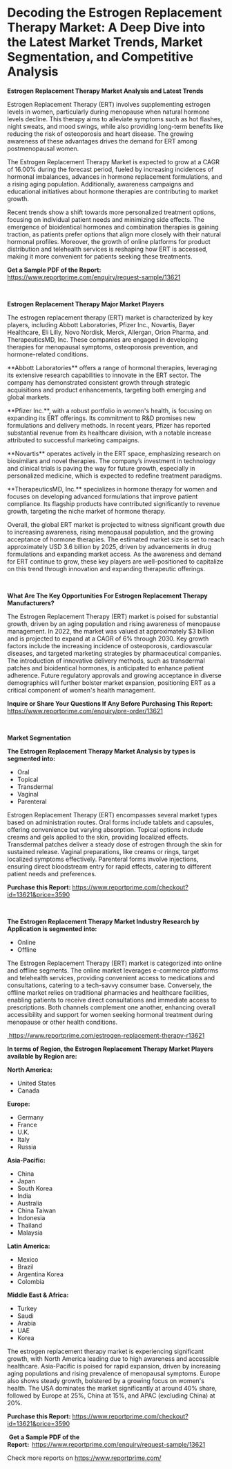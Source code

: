 <p><h1>Decoding the Estrogen Replacement Therapy Market: A Deep Dive into the Latest Market Trends, Market Segmentation, and Competitive Analysis</h1></p><p><strong>Estrogen Replacement Therapy Market Analysis and Latest Trends</strong></p>
<p><p>Estrogen Replacement Therapy (ERT) involves supplementing estrogen levels in women, particularly during menopause when natural hormone levels decline. This therapy aims to alleviate symptoms such as hot flashes, night sweats, and mood swings, while also providing long-term benefits like reducing the risk of osteoporosis and heart disease. The growing awareness of these advantages drives the demand for ERT among postmenopausal women.</p><p>The Estrogen Replacement Therapy Market is expected to grow at a CAGR of 16.00% during the forecast period, fueled by increasing incidences of hormonal imbalances, advances in hormone replacement formulations, and a rising aging population. Additionally, awareness campaigns and educational initiatives about hormone therapies are contributing to market growth. </p><p>Recent trends show a shift towards more personalized treatment options, focusing on individual patient needs and minimizing side effects. The emergence of bioidentical hormones and combination therapies is gaining traction, as patients prefer options that align more closely with their natural hormonal profiles. Moreover, the growth of online platforms for product distribution and telehealth services is reshaping how ERT is accessed, making it more convenient for patients seeking these treatments.</p></p>
<p><strong>Get a Sample PDF of the Report:&nbsp;</strong> <a href="https://www.reportprime.com/enquiry/request-sample/13621?utm_campaign=2446&utm_medium=2&utm_source=Github&utm_content=ia&utm_term=20032025&utm_id=estrogen-replacement-therapy">https://www.reportprime.com/enquiry/request-sample/13621</a></p>
<p>&nbsp;</p>
<p><strong>Estrogen Replacement Therapy Major Market Players</strong></p>
<p><p>The estrogen replacement therapy (ERT) market is characterized by key players, including Abbott Laboratories, Pfizer Inc., Novartis, Bayer Healthcare, Eli Lilly, Novo Nordisk, Merck, Allergan, Orion Pharma, and TherapeuticsMD, Inc. These companies are engaged in developing therapies for menopausal symptoms, osteoporosis prevention, and hormone-related conditions.</p><p>**Abbott Laboratories** offers a range of hormonal therapies, leveraging its extensive research capabilities to innovate in the ERT sector. The company has demonstrated consistent growth through strategic acquisitions and product enhancements, targeting both emerging and global markets.</p><p>**Pfizer Inc.**, with a robust portfolio in women's health, is focusing on expanding its ERT offerings. Its commitment to R&D promises new formulations and delivery methods. In recent years, Pfizer has reported substantial revenue from its healthcare division, with a notable increase attributed to successful marketing campaigns.</p><p>**Novartis** operates actively in the ERT space, emphasizing research on biosimilars and novel therapies. The company’s investment in technology and clinical trials is paving the way for future growth, especially in personalized medicine, which is expected to redefine treatment paradigms.</p><p>**TherapeuticsMD, Inc.** specializes in hormone therapy for women and focuses on developing advanced formulations that improve patient compliance. Its flagship products have contributed significantly to revenue growth, targeting the niche market of hormone therapy.</p><p>Overall, the global ERT market is projected to witness significant growth due to increasing awareness, rising menopausal population, and the growing acceptance of hormone therapies. The estimated market size is set to reach approximately USD 3.6 billion by 2025, driven by advancements in drug formulations and expanding market access. As the awareness and demand for ERT continue to grow, these key players are well-positioned to capitalize on this trend through innovation and expanding therapeutic offerings.</p></p>
<p>&nbsp;</p>
<p><strong>What Are The Key Opportunities For Estrogen Replacement Therapy Manufacturers?</strong></p>
<p><p>The Estrogen Replacement Therapy (ERT) market is poised for substantial growth, driven by an aging population and rising awareness of menopause management. In 2022, the market was valued at approximately $3 billion and is projected to expand at a CAGR of 6% through 2030. Key growth factors include the increasing incidence of osteoporosis, cardiovascular diseases, and targeted marketing strategies by pharmaceutical companies. The introduction of innovative delivery methods, such as transdermal patches and bioidentical hormones, is anticipated to enhance patient adherence. Future regulatory approvals and growing acceptance in diverse demographics will further bolster market expansion, positioning ERT as a critical component of women's health management.</p></p>
<p><strong>Inquire or Share Your Questions If Any Before Purchasing This Report:</strong> <a href="https://www.reportprime.com/enquiry/pre-order/13621?utm_campaign=2446&utm_medium=2&utm_source=Github&utm_content=ia&utm_term=20032025&utm_id=estrogen-replacement-therapy">https://www.reportprime.com/enquiry/pre-order/13621</a></p>
<p>&nbsp;</p>
<p><strong>Market Segmentation</strong></p>
<p><strong>The Estrogen Replacement Therapy Market Analysis by types is segmented into:</strong></p>
<p><ul><li>Oral</li><li>Topical</li><li>Transdermal</li><li>Vaginal</li><li>Parenteral</li></ul></p>
<p><p>Estrogen Replacement Therapy (ERT) encompasses several market types based on administration routes. Oral forms include tablets and capsules, offering convenience but varying absorption. Topical options include creams and gels applied to the skin, providing localized effects. Transdermal patches deliver a steady dose of estrogen through the skin for sustained release. Vaginal preparations, like creams or rings, target localized symptoms effectively. Parenteral forms involve injections, ensuring direct bloodstream entry for rapid effects, catering to different patient needs and preferences.</p></p>
<p><strong>Purchase this Report:&nbsp;</strong><a href="https://www.reportprime.com/checkout?id=13621&price=3590&utm_campaign=2446&utm_medium=2&utm_source=Github&utm_content=ia&utm_term=20032025&utm_id=estrogen-replacement-therapy">https://www.reportprime.com/checkout?id=13621&price=3590</a></p>
<p>&nbsp;</p>
<p><strong>The Estrogen Replacement Therapy Market Industry Research by Application is segmented into:</strong></p>
<p><ul><li>Online</li><li>Offline</li></ul></p>
<p><p>The Estrogen Replacement Therapy (ERT) market is categorized into online and offline segments. The online market leverages e-commerce platforms and telehealth services, providing convenient access to medications and consultations, catering to a tech-savvy consumer base. Conversely, the offline market relies on traditional pharmacies and healthcare facilities, enabling patients to receive direct consultations and immediate access to prescriptions. Both channels complement one another, enhancing overall accessibility and support for women seeking hormonal treatment during menopause or other health conditions.</p></p>
<p><a href="https://www.reportprime.com/estrogen-replacement-therapy-r13621?utm_campaign=2446&utm_medium=2&utm_source=Github&utm_content=ia&utm_term=20032025&utm_id=estrogen-replacement-therapy">&nbsp;https://www.reportprime.com/estrogen-replacement-therapy-r13621</a></p>
<p><strong>In terms of Region, the Estrogen Replacement Therapy Market Players available by Region are:</strong></p>
<p>
    <p> <strong> North America: </strong>
        <ul>
            <li>United States</li>
            <li>Canada</li>
        </ul>
        </p> 
    <p> <strong> Europe: </strong>
        <ul>
            <li>Germany</li>
            <li>France</li>
            <li>U.K.</li>
            <li>Italy</li>
            <li>Russia</li>
        </ul>
        </p> 
    <p> <strong> Asia-Pacific: </strong>
        <ul>
            <li>China</li>
            <li>Japan</li>
            <li>South Korea</li>
            <li>India</li>
            <li>Australia</li>
            <li>China Taiwan</li>
            <li>Indonesia</li>
            <li>Thailand</li>
            <li>Malaysia</li>
        </ul>
        </p> 
    <p> <strong> Latin America: </strong>
        <ul>
            <li>Mexico</li>
            <li>Brazil</li>
            <li>Argentina Korea</li>
            <li>Colombia</li>
        </ul>
        </p> 
    <p> <strong> Middle East & Africa: </strong>
        <ul>
            <li>Turkey</li>
            <li>Saudi</li>
            <li>Arabia</li>
            <li>UAE</li>
            <li>Korea</li>
        </ul>
    </p>
    </p>
<p><p>The estrogen replacement therapy market is experiencing significant growth, with North America leading due to high awareness and accessible healthcare. Asia-Pacific is poised for rapid expansion, driven by increasing aging populations and rising prevalence of menopausal symptoms. Europe also shows steady growth, bolstered by a growing focus on women's health. The USA dominates the market significantly at around 40% share, followed by Europe at 25%, China at 15%, and APAC (excluding China) at 20%.</p></p>
<p><strong>Purchase this Report: </strong><a href="https://www.reportprime.com/checkout?id=13621&price=3590&utm_campaign=2446&utm_medium=2&utm_source=Github&utm_content=ia&utm_term=20032025&utm_id=estrogen-replacement-therapy">https://www.reportprime.com/checkout?id=13621&price=3590</a></p>
<p>&nbsp;<strong>Get a Sample PDF of the Report:&nbsp;&nbsp;</strong><a href="https://www.reportprime.com/enquiry/request-sample/13621?utm_campaign=2446&utm_medium=2&utm_source=Github&utm_content=ia&utm_term=20032025&utm_id=estrogen-replacement-therapy">https://www.reportprime.com/enquiry/request-sample/13621</a></p>
<p><strong></strong></p>
<p>Check more reports on <a href="https://www.reportprime.com/?utm_campaign=2446&utm_medium=2&utm_source=Github&utm_content=ia&utm_term=20032025&utm_id=estrogen-replacement-therapy">https://www.reportprime.com/</a></p>